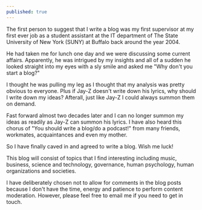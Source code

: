 ```yaml
---
published: true
---
```

The first person to suggest that I write a blog was my first supervisor at my first ever job as a student assistant at the IT department of The State University of New York (SUNY) at Buffalo back around the year 2004. 

He had taken me for lunch one day and we were discussing some current affairs. Apparently, he was intrigued by my insights and all of a sudden he looked straight into my eyes with a sly smile and asked me "Why don't you start a blog?" 

I thought he was pulling my leg as I thought that my analysis was pretty obvious to everyone. Plus if Jay-Z doesn't write down his lyrics, why should I write down my ideas? Afterall, just like Jay-Z I could always summon them on demand.

Fast forward almost two decades later and I can no longer summon my ideas as readily as Jay-Z can summon his lyrics. I have also heard this chorus of "You should write a blog/do a podcast!" from many friends, workmates, acquaintances and even my mother. 

So I have finally caved in and agreed to write a blog. Wish me luck!

This blog will consist of topics that I find interesting including music, business, science and technology, governance, human psychology, human organizations and societies.

I have deliberately chosen not to allow for comments in the blog posts because I don't have the time, energy and patience to perform content moderation. However, please feel free to email me if you need to get in touch.
